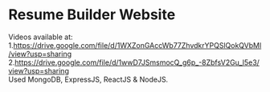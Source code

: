 # Resume Builder Website
Videos available at:<br>
1.https://drive.google.com/file/d/1WXZonGAccWb77ZhvdkrYPQSlQokQVbMl/view?usp=sharing<br>
2.https://drive.google.com/file/d/1wwD7JSmsmocQ_g6p_-8ZbfsV2Gu_l5e3/view?usp=sharing<br>
Used MongoDB, ExpressJS, ReactJS & NodeJS.
